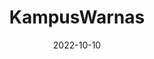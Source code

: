 ---
title           : "KampusWarnas"
date            : 2022-10-10
description     : Bertugas desain tema website, membuat custom widget WPBakery khusus tema, agar memudahkan pengeditan element tertentu. mengoptimasi loading tema dan membuat website menjadi responsive.
thumbnail       : "assets/post/kampuswarnas.png"
---